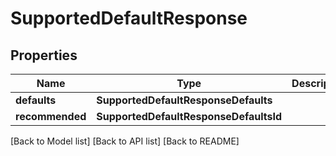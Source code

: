 # SupportedDefaultResponse

## Properties

| Name            | Type                                   | Description | Notes |
| --------------- | -------------------------------------- | ----------- | ----- |
| **defaults**    | **SupportedDefaultResponseDefaults**   |             |       |
| **recommended** | **SupportedDefaultResponseDefaultsId** |             |       |

\[Back to Model list] \[Back to API list] \[Back to README]

